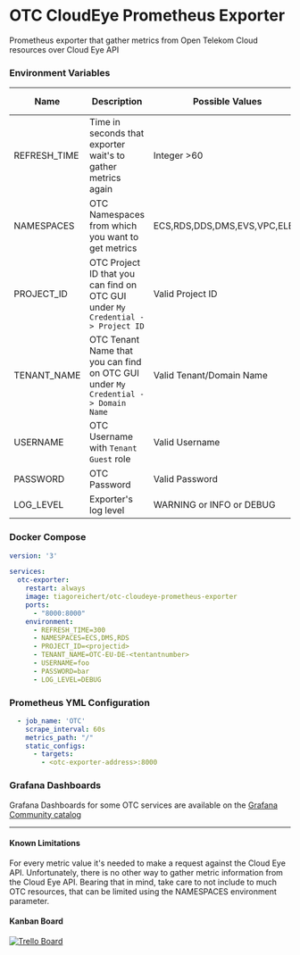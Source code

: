 # OTC CloudEye Prometheus Exporter
Prometheus exporter that gather metrics from Open Telekom Cloud resources over Cloud Eye API

### Environment Variables
Name     | Description | Possible Values | Default Value
---------|-------------|-----------------|-----------
REFRESH_TIME | Time in seconds that exporter wait's to gather metrics again | Integer >60 | 300
NAMESPACES | OTC Namespaces from which you want to get metrics | ECS,RDS,DDS,DMS,EVS,VPC,ELB... | -
PROJECT_ID | OTC Project ID that you can find on OTC GUI under `My Credential -> Project ID` | Valid Project ID | -
TENANT_NAME | OTC Tenant Name that you can find on OTC GUI under `My Credential -> Domain Name` | Valid Tenant/Domain Name | -
USERNAME | OTC Username with `Tenant Guest` role | Valid Username | - 
PASSWORD | OTC Password | Valid Password | - 
LOG_LEVEL | Exporter's log level | WARNING or INFO or DEBUG | INFO

### Docker Compose
``` yaml
version: '3'

services:
  otc-exporter:
    restart: always
    image: tiagoreichert/otc-cloudeye-prometheus-exporter
    ports:
      - "8000:8000"
    environment:
      - REFRESH_TIME=300
      - NAMESPACES=ECS,DMS,RDS
      - PROJECT_ID=<projectid>
      - TENANT_NAME=OTC-EU-DE-<tentantnumber>
      - USERNAME=foo
      - PASSWORD=bar
      - LOG_LEVEL=DEBUG
```

### Prometheus YML Configuration
```yaml
  - job_name: 'OTC'
    scrape_interval: 60s
    metrics_path: "/"
    static_configs:
      - targets:
        - <otc-exporter-address>:8000
```

### Grafana Dashboards
Grafana Dashboards for some OTC services are available on the [Grafana Community catalog](https://grafana.com/orgs/tiagoreichert)

---

#### Known Limitations
For every metric value it's needed to make a request against the Cloud Eye API.
Unfortunately, there is no other way to gather metric information from the Cloud Eye API.
Bearing that in mind, take care to not include to much OTC resources, that can be
limited using the NAMESPACES environment parameter.

#### Kanban Board

[![Trello Board](https://upload.wikimedia.org/wikipedia/commons/thumb/7/7a/Trello-logo-blue.svg/200px-Trello-logo-blue.svg.png)](https://trello.com/b/IgXJprlt)
